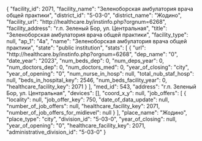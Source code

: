 {
    "facility_id": 2071,
    "facility_name": "Зеленоборская амбулатория врача общей практики",
    "district_id": "5-03-0",
    "district_name": "Жодино",
    "facility_url": "http:\/\/healthcare.by\/instinfo.php?orgnum=6268",
    "facility_address": "г.п. Зеленый Бор, ул. Центральная",
    "title": "Зеленоборская амбулатория врача общей практики",
    "facility_type": null,
    "ap_1": "4а",
    "name": "Зеленоборская амбулатория врача общей практики",
    "state": "public institution",
    "stats": [
        {
            "url": "http:\/\/healthcare.by\/instinfo.php?orgnum=6268",
            "dep_name": "0",
            "date_year": "2023",
            "num_beds_dep": 0,
            "num_deps_year": 0,
            "num_doctors_dep": 0,
            "num_doctors_med": 0,
            "year_of_closing": "city",
            "year_of_opening": "0",
            "num_nurse_in_hosp": null,
            "total_nub_staf_hosp": null,
            "beds_in_hospital_key": 2546,
            "num_beds_facility_year": 0,
            "healthcare_facility_key": 2071
        }
    ],
    "med_id": 543,
    "address": "г.п. Зеленый Бор, ул. Центральная",
    "devices": [],
    "coord_x_y": null,
    "job_offers": [
        {
            "locality": null,
            "job_offer_key": 750,
            "date_of_data_update": null,
            "number_of_job_offers": null,
            "healthcare_facility_key": 2071,
            "number_of_job_offers_for_midlevel": null
        }
    ],
    "place_name": "Жодино",
    "place_type": "city",
    "division_id": "5-03-0",
    "year_of_closing": null,
    "year_of_opening": "0",
    "healthcare_facility_key": 2071,
    "administrative_division_id": "5-03-0"
}